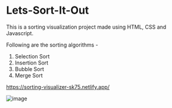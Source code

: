 # Lets-Sort-It-Out

This is a sorting visualization project made using HTML, CSS and Javascript.

Following are the sorting algorithms -

1) Selection Sort
2) Insertion Sort
3) Bubble Sort
4) Merge Sort

https://sorting-visualizer-sk75.netlify.app/


![image](https://user-images.githubusercontent.com/62333051/124482878-5d640b00-ddc7-11eb-9f53-0395e9cee7ff.png)
